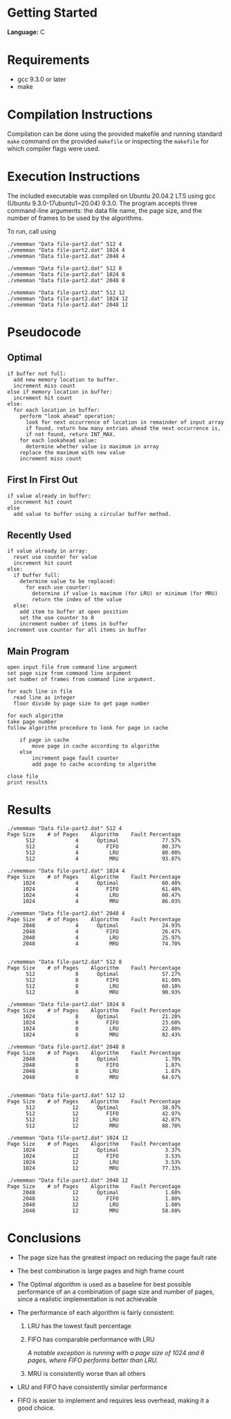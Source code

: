 # Getting Started

**Language:** C

# Requirements

- gcc 9.3.0 or later
- make

# Compilation Instructions

Compilation can be done using the provided makefile and running
standard `make` command on the provided `makefile` or inspecting the
`makefile` for which compiler flags were used.

# Execution Instructions

The included executable was compiled on Ubuntu 20.04.2 LTS using
gcc (Ubuntu 9.3.0-17ubuntu1~20.04) 9.3.0. The program accepts three command-line
arguments: the data file name, the page size, and the number of frames to
be used by the algorithms.

To run, call using

```
./vmemman "Data file-part2.dat" 512 4
./vmemman "Data file-part2.dat" 1024 4
./vmemman "Data file-part2.dat" 2048 4

./vmemman "Data file-part2.dat" 512 8
./vmemman "Data file-part2.dat" 1024 8
./vmemman "Data file-part2.dat" 2048 8

./vmemman "Data file-part2.dat" 512 12
./vmemman "Data file-part2.dat" 1024 12
./vmemman "Data file-part2.dat" 2048 12
```

# Pseudocode

## Optimal

```
if buffer not full:
  add new memory location to buffer.
  increment miss count
else if memory location in buffer:
  increment hit count
else:
  for each location in buffer:
    perform "look ahead" operation:
      look for next occurrence of location in remainder of input array
      if found, return how many entries ahead the next occurrence is,
      if not found, return INT_MAX.
    for each lookahead value:
      determine whether value is maximum in array
    replace the maximum with new value
    increment miss count

```

## First In First Out

```
if value already in buffer:
  increment hit count
else
  add value to buffer using a circular buffer method.
```

## Recently Used

```
if value already in array:
  reset use counter for value
  increment hit count
else:
  if buffer full:
    determine value to be replaced:
      for each use counter:
        determine if value is maximum (for LRU) or minimum (for MRU)
        return the index of the value
  else:
    add item to buffer at open position
    set the use counter to 0
    increment number of items in buffer
increment use counter for all items in buffer
```

## Main Program

```
open input file from command line argument
set page size from command line argument
set number of frames from command line argument.

for each line in file
  read line as integer
  floor divide by page size to get page number

for each algorithm
take page number
follow algorithm procedure to look for page in cache

    if page in cache
        move page in cache according to algorithm
    else
        increment page fault counter
        add page to cache according to algorithm

close file
print results
```

# Results

```
./vmemman "Data file-part2.dat" 512 4
Page Size    # of Pages    Algorithm    Fault Percentage
      512             4      Optimal              77.57%
      512             4         FIFO              80.37%
      512             4          LRU              80.00%
      512             4          MRU              93.07%

./vmemman "Data file-part2.dat" 1024 4
Page Size    # of Pages    Algorithm    Fault Percentage
     1024             4      Optimal              60.40%
     1024             4         FIFO              61.40%
     1024             4          LRU              60.47%
     1024             4          MRU              86.03%

./vmemman "Data file-part2.dat" 2048 4
Page Size    # of Pages    Algorithm    Fault Percentage
     2048             4      Optimal              24.93%
     2048             4         FIFO              26.47%
     2048             4          LRU              25.97%
     2048             4          MRU              74.70%


./vmemman "Data file-part2.dat" 512 8
Page Size    # of Pages    Algorithm    Fault Percentage
      512             8      Optimal              57.27%
      512             8         FIFO              61.00%
      512             8          LRU              60.10%
      512             8          MRU              90.93%

./vmemman "Data file-part2.dat" 1024 8
Page Size    # of Pages    Algorithm    Fault Percentage
     1024             8      Optimal              21.20%
     1024             8         FIFO              23.60%
     1024             8          LRU              22.80%
     1024             8          MRU              82.43%

./vmemman "Data file-part2.dat" 2048 8
Page Size    # of Pages    Algorithm    Fault Percentage
     2048             8      Optimal               1.70%
     2048             8         FIFO               1.87%
     2048             8          LRU               1.87%
     2048             8          MRU              64.67%


./vmemman "Data file-part2.dat" 512 12
Page Size    # of Pages    Algorithm    Fault Percentage
      512            12      Optimal              38.97%
      512            12         FIFO              42.97%
      512            12          LRU              42.07%
      512            12          MRU              88.70%

./vmemman "Data file-part2.dat" 1024 12
Page Size    # of Pages    Algorithm    Fault Percentage
     1024            12      Optimal               3.37%
     1024            12         FIFO               3.53%
     1024            12          LRU               3.53%
     1024            12          MRU              77.33%

./vmemman "Data file-part2.dat" 2048 12
Page Size    # of Pages    Algorithm    Fault Percentage
     2048            12      Optimal               1.60%
     2048            12         FIFO               1.80%
     2048            12          LRU               1.80%
     2048            12          MRU              58.60%
```

# Conclusions

- The page size has the greatest impact on reducing the page fault rate

- The best combination is large pages and high frame count

- The Optimal algorithm is used as a baseline for best possible performance of an
  a combination of page size and number of pages, since a realistic implementation
  is not achievable

- The performance of each algorithm is fairly consistent:

  1. LRU has the lowest fault percentage
  2. FIFO has comparable performance with LRU

     _A notable exception is running with a page size of 1024 and 6 pages, where FIFO performs better than LRU._

  3. MRU is consistently worse than all others

- LRU and FIFO have consistently similar performance

- FIFO is easier to implement and requires less overhead, making it a good choice.
